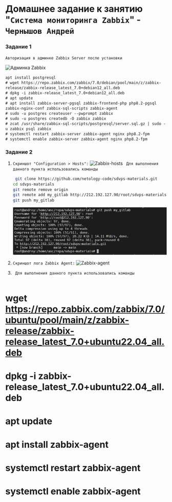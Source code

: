 # Домашнее задание к занятию "`Система мониторинга Zabbix`" - `Чернышов Андрей`

### Задание 1

`Авторизация в админке Zabbix Server после установки`

![Админка Zabbix](https://github.com/ANDREYTOLOGY/zabbixx-hw/blob/main/img/zabbix_admin.png)


```
apt install postgresql
# wget https://repo.zabbix.com/zabbix/7.0/debian/pool/main/z/zabbix-release/zabbix-release_latest_7.0+debian12_all.deb
# dpkg -i zabbix-release_latest_7.0+debian12_all.deb
# apt update
# apt install zabbix-server-pgsql zabbix-frontend-php php8.2-pgsql zabbix-nginx-conf zabbix-sql-scripts zabbix-agent
# sudo -u postgres createuser --pwprompt zabbix
# sudo -u postgres createdb -O zabbix zabbix
# zcat /usr/share/zabbix-sql-scripts/postgresql/server.sql.gz | sudo -u zabbix psql zabbix
# systemctl restart zabbix-server zabbix-agent nginx php8.2-fpm
# systemctl enable zabbix-server zabbix-agent nginx php8.2-fpm
```

### Задание 2

1. `Скриншот "Configuration > Hosts":`
   ![Zabbix-hosts](https://github.com/ANDREYTOLOGY/zabbixx-hw/blob/main/img/zabbix-hosts.png)
  ` Для выполнения данного пункта использовались команды`
   ```bash
    git clone https://github.com/netology-code/sdvps-materials.git
   cd sdvps-materials
   git remote remove origin
   git remote add my_gitlab http://212.192.127.90/root/sdvps-materials.git
   git push my_gitlab
   ```
   ![git_push](https://github.com/ANDREYTOLOGY/gitlab-hw/blob/main/img/push_mygitlab.png)
3. `Скриншот лога Zabbix Agent:`
   ![Zabbix-agent](https://github.com/ANDREYTOLOGY/zabbixx-hw/blob/main/img/zabbix-agent.png)
 
3. ` Для выполнения данного пункта использовались команды`
   ```bash
# wget https://repo.zabbix.com/zabbix/7.0/ubuntu/pool/main/z/zabbix-release/zabbix-release_latest_7.0+ubuntu22.04_all.deb
# dpkg -i zabbix-release_latest_7.0+ubuntu22.04_all.deb
# apt update
# apt install zabbix-agent
# systemctl restart zabbix-agent
# systemctl enable zabbix-agent
   ```
